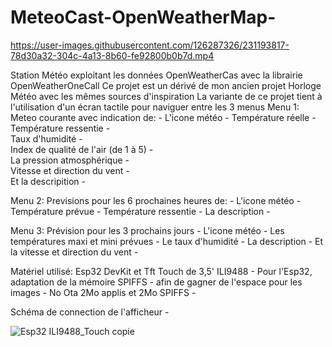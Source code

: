 # MeteoCast-OpenWeatherMap-

https://user-images.githubusercontent.com/126287326/231193817-78d30a32-304c-4a13-8b60-fe92800b0b7d.mp4

Station Météo exploitant les données OpenWeatherCas avec la librairie OpenWeatherOneCall
Ce projet est un dérivé de mon ancien projet Horloge Météo avec les mêmes sources d'inspiration
La variante de ce projet tient à l'utilisation d'un écran tactile pour naviguer entre les 3 menus
Menu 1: Meteo courante avec indication de: - 
        L'icone météo - 
        Température réelle -     
        Température ressentie -       
        Taux d'humidité -   
        Index de qualité de l'air (de 1 à 5) -     
        La pression atmosphérique -     
        Vitesse et direction du vent -         
        Et la descripition - 
        
Menu 2: Previsions pour les 6 prochaines heures de: - 
        L'icone météo - 
        Température prévue - 
        Température ressentie - 
        La description - 
        
Menu 3: Prévision pour les 3 prochains jours - 
        L'icone météo - 
        Les températures maxi et mini prévues - 
        Le taux d'humidité - 
        La description - 
        Et la vitesse et direction du vent - 
        
  
Matériel utilisé: Esp32 DevKit et Tft Touch de 3,5' ILI9488 - 
         Pour l'Esp32, adaptation de la mémoire SPIFFS - 
                       afin de gagner de l'espace pour les images - 
                       No Ota 2Mo applis et 2Mo SPIFFS - 
                       
Schéma de connection de l'afficheur - 

![Esp32 ILI9488_Touch copie](https://user-images.githubusercontent.com/126287326/231236152-1e4a359f-b6f9-4e60-970b-76f13b8d5a03.jpg)

        
        

